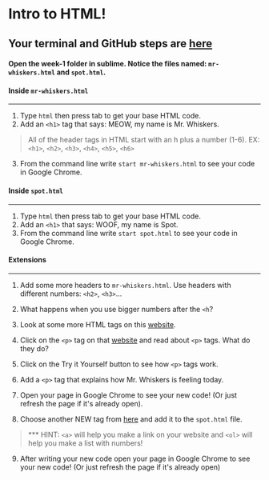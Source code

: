 # Intro to HTML!

## Your terminal and GitHub steps are [here](https://github.com/hw-studio-fall17/terminal-github-commands-help)
#### Open the week-1 folder in sublime. Notice the files named: `mr-whiskers.html` and `spot.html`.

#### Inside `mr-whiskers.html`
---
1. Type `html` then press tab to get your base HTML code. 
2. Add an `<h1>` tag that says: MEOW, my name is Mr. Whiskers.
> All of the header tags in HTML start with an h plus a number (1-6). EX: `<h1>`, `<h2>`, `<h3>`, `<h4>`, `<h5>`, `<h6>`
3. From the command line write `start mr-whiskers.html` to see your code in Google Chrome.


#### Inside `spot.html`
---
1. Type `html` then press tab to get your base HTML code.
2. Add an `<h1>` that says: WOOF, my name is Spot.
3. From the command line write `start spot.html` to see your code in Google Chrome.


#### Extensions
---
1. Add some more headers to `mr-whiskers.html`. Use headers with different numbers: `<h2>`, `<h3>`...
2. What happens when you use bigger numbers after the `<h`?
3. Look at some more HTML tags on this [website](https://www.w3schools.com/tags/ref_byfunc.asp).

4. Click on the `<p>` tag on that [website](https://www.w3schools.com/tags/ref_byfunc.asp) and read about `<p>` tags. What do they do?
5. Click on the Try it Yourself button to see how `<p>` tags work. 
6. Add a `<p>` tag that explains how Mr. Whiskers is feeling today. 
7. Open your page in Google Chrome to see your new code! (Or just refresh the page if it's already open).
8. Choose another NEW tag from [here](https://www.w3schools.com/tags/ref_byfunc.asp) and add it to the `spot.html` file. 
> *** HINT: `<a>` will help you make a link on your website and `<ol>` will help you make a list with numbers!
9. After writing your new code open your page in Google Chrome to see your new code! (Or just refresh the page if it's already open)
